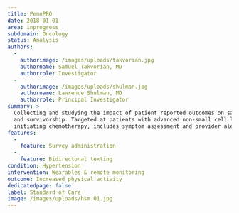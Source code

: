 ```yaml
---
title: PennPRO
date: 2018-01-01
area: inprogress
subdomain: Oncology
status: Analysis
authors:
  - 
    authorimage: /images/uploads/takvorian.jpg
    authorname: Samuel Takvorian, MD
    authorrole: Investigator
  - 
    authorimage: /images/uploads/shulman.jpg
    authorname: Lawrence Shulman, MD
    authorrole: Principal Investigator
summary: >
  Collecting and studying the impact of patient reported outcomes on satisfaction
  and survivorship. Targeted at patients with advanced non-small cell lung cancer
  initiating chemotherapy, includes symptom assessment and provider alerts
features:
  - 
    feature: Survey administration
  - 
    feature: Bidirectonal texting
condition: Hypertension
intervention: Wearables & remote monitoring
outcome: Increased physical activity
dedicatedpage: false
label: Standard of Care 
image: /images/uploads/hsm.01.jpg
---
```


